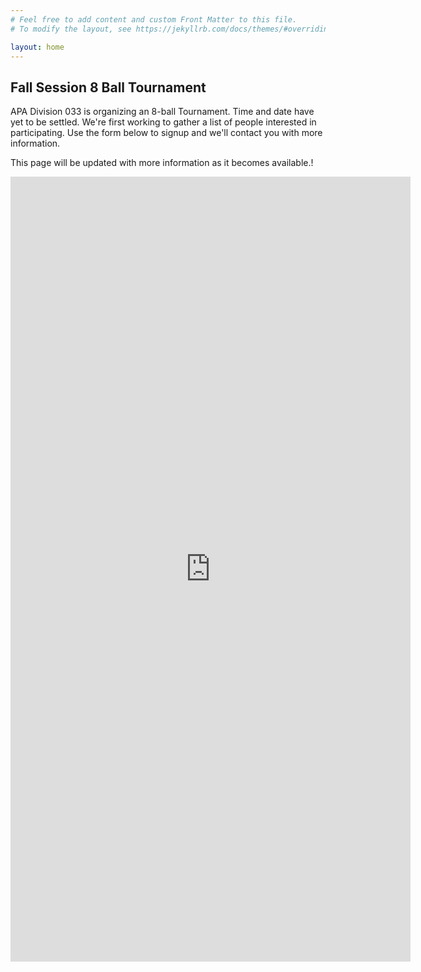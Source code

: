 ```yaml
---
# Feel free to add content and custom Front Matter to this file.
# To modify the layout, see https://jekyllrb.com/docs/themes/#overriding-theme-defaults

layout: home
---
```


## Fall Session 8 Ball Tournament

APA Division 033 is organizing an 8-ball Tournament.  Time and date have yet to be settled. We're first working to gather a list of people interested in participating.  Use the form below to signup and we'll contact you with more information.

This page will be updated with more information as it becomes available.!

<iframe src="https://docs.google.com/forms/d/e/1FAIpQLScdnP7pLZJ4iy-5Nmzf5RIXhu4FnVo-A4vyhTeyQCr9RlrCzg/viewform?embedded=true" width="640" height="1256" frameborder="0" marginheight="0" marginwidth="0">Loading…</iframe>
